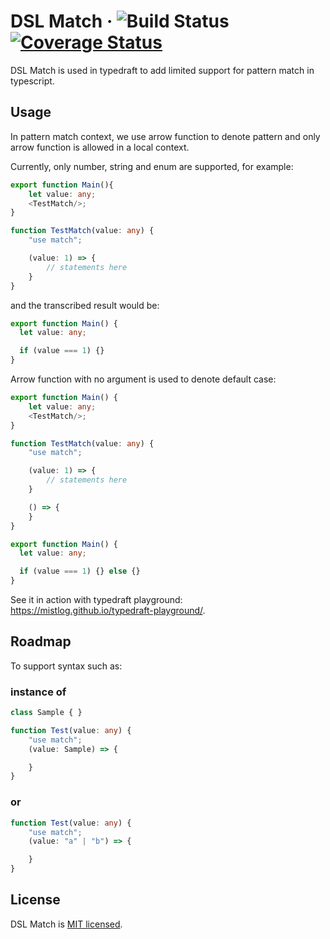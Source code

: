 # DSL Match &middot; ![Build Status](https://github.com/mistlog/draft-dsl-match/workflows/build/badge.svg) [![Coverage Status](https://coveralls.io/repos/github/mistlog/draft-dsl-match/badge.svg)](https://coveralls.io/github/mistlog/draft-dsl-match)

DSL Match is used in typedraft to add limited support for pattern match in typescript.

## Usage

In pattern match context, we use arrow function to denote pattern and only arrow function is allowed in a local context.

Currently, only number, string and enum are supported, for example:

```typescript
export function Main(){
    let value: any;
    <TestMatch/>;
}

function TestMatch(value: any) {
    "use match";

    (value: 1) => {
        // statements here
    }
}
```

and the transcribed result would be:

```typescript
export function Main() {
  let value: any;

  if (value === 1) {}
}
```

Arrow function with no argument is used to denote default case:

```typescript
export function Main() {
    let value: any;
    <TestMatch/>;
}

function TestMatch(value: any) {
    "use match";

    (value: 1) => {
        // statements here
    }

    () => {
    }
}
```

```typescript
export function Main() {
  let value: any;

  if (value === 1) {} else {}
}
```

See it in action with typedraft playground: https://mistlog.github.io/typedraft-playground/.

## Roadmap

To support syntax such as:

### instance of

```typescript
class Sample { }

function Test(value: any) {
    "use match";
    (value: Sample) => {

    }
}
```

### or

```typescript
function Test(value: any) {
    "use match";
    (value: "a" | "b") => {

    }
}
```

## License

DSL Match is [MIT licensed](https://github.com/mistlog/draft-dsl-match/blob/master/LICENSE).